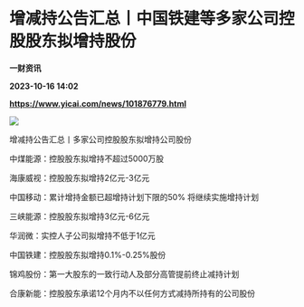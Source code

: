 # 增减持公告汇总丨中国铁建等多家公司控股股东拟增持股份
**一财资讯**

**2023-10-16 14:02**

**https://www.yicai.com/news/101876779.html**

![](https://imgcdn.yicai.com/uppics/slides/2023/10/21e94a4ab72478aa8d98b1adf509a04e.jpg)

增减持公告汇总丨多家公司控股股东拟增持公司股份

中煤能源：控股股东拟增持不超过5000万股

海康威视：控股股东拟增持2亿元-3亿元

中国移动：累计增持金额已超增持计划下限的50% 将继续实施增持计划

三峡能源：控股股东拟增持3亿元-6亿元

华润微：实控人子公司拟增持不低于1亿元

中国铁建：控股股东拟增持0.1%-0.25%股份

锦鸡股份：第一大股东的一致行动人及部分高管提前终止减持计划

合康新能：控股股东承诺12个月内不以任何方式减持所持有的公司股份